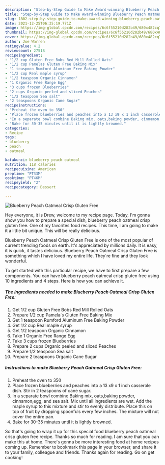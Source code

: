 ```yaml
---
description: "Step-by-Step Guide to Make Award-winning Blueberry Peach Oatmeal Crisp Gluten Free"
title: "Step-by-Step Guide to Make Award-winning Blueberry Peach Oatmeal Crisp Gluten Free"
slug: 1802-step-by-step-guide-to-make-award-winning-blueberry-peach-oatmeal-crisp-gluten-free
date: 2021-12-25T06:35:19.771Z
image: https://img-global.cpcdn.com/recipes/6c6f55210d282b49/680x482cq70/blueberry-peach-oatmeal-crisp-gluten-free-recipe-main-photo.jpg
thumbnail: https://img-global.cpcdn.com/recipes/6c6f55210d282b49/680x482cq70/blueberry-peach-oatmeal-crisp-gluten-free-recipe-main-photo.jpg
cover: https://img-global.cpcdn.com/recipes/6c6f55210d282b49/680x482cq70/blueberry-peach-oatmeal-crisp-gluten-free-recipe-main-photo.jpg
author: Joe Warren
ratingvalue: 4.2
reviewcount: 27518
recipeingredient:
- "1/2 cup Gluten Free Bobs Red Mill Rolled Oats"
- "1/2 cup Pamelas Gluten Free Baking Mix"
- "1 teaspoon Rumford Aluminum Free Baking Powder"
- "1/2 cup Real maple syrup"
- "1/2 teaspoon Organic Cinnamon"
- "1 Organic Free Range Egg"
- "3 cups frozen Blueberries"
- "2 cups Organic peeled and sliced Peaches"
- "1/2 teaspoon Sea salt"
- "2 teaspoons Organic Cane Sugar"
recipeinstructions:
- "Preheat the oven to 350"
- "Place frozen blueberries and peaches into a 13 x9 x 1 inch casserole dish. Stir in 2 teaspoons of cane sugar."
- "In a separate bowl combine Baking mix, oats,baking powder, cinnamon,egg, and sea salt. Mix until all ingredients are wet. Add the maple syrup to this mixture and stir to evenly distribute. Place this on top of fruit by dropping spoonfuls every few inches. The mixture will not cover the entire pan."
- "Bake for 30-35 minutes until it is lightly browned."
categories:
- Recipe
tags:
- blueberry
- peach
- oatmeal

katakunci: blueberry peach oatmeal 
nutrition: 118 calories
recipecuisine: American
preptime: "PT33M"
cooktime: "PT46M"
recipeyield: "2"
recipecategory: Dessert

---
```



![Blueberry Peach Oatmeal Crisp Gluten Free](https://img-global.cpcdn.com/recipes/6c6f55210d282b49/680x482cq70/blueberry-peach-oatmeal-crisp-gluten-free-recipe-main-photo.jpg)

Hey everyone, it is Drew, welcome to my recipe page. Today, I'm gonna show you how to prepare a special dish, blueberry peach oatmeal crisp gluten free. One of my favorites food recipes. This time, I am going to make it a little bit unique. This will be really delicious.



Blueberry Peach Oatmeal Crisp Gluten Free is one of the most popular of current trending foods on earth. It's appreciated by millions daily. It is easy, it is quick, it tastes delicious. Blueberry Peach Oatmeal Crisp Gluten Free is something which I have loved my entire life. They're fine and they look wonderful.


To get started with this particular recipe, we have to first prepare a few components. You can have blueberry peach oatmeal crisp gluten free using 10 ingredients and 4 steps. Here is how you can achieve it.

<!--inarticleads1-->

##### The ingredients needed to make Blueberry Peach Oatmeal Crisp Gluten Free:

1. Get 1/2 cup Gluten Free Bobs Red Mill Rolled Oats
1. Prepare 1/2 cup Pamela&#39;s Gluten Free Baking Mix
1. Get 1 teaspoon Rumford Aluminum Free Baking Powder
1. Get 1/2 cup Real maple syrup
1. Get 1/2 teaspoon Organic Cinnamon
1. Take 1 Organic Free Range Egg
1. Take 3 cups frozen Blueberries
1. Prepare 2 cups Organic peeled and sliced Peaches
1. Prepare 1/2 teaspoon Sea salt
1. Prepare 2 teaspoons Organic Cane Sugar




<!--inarticleads2-->

##### Instructions to make Blueberry Peach Oatmeal Crisp Gluten Free:

1. Preheat the oven to 350
1. Place frozen blueberries and peaches into a 13 x9 x 1 inch casserole dish. Stir in 2 teaspoons of cane sugar.
1. In a separate bowl combine Baking mix, oats,baking powder, cinnamon,egg, and sea salt. Mix until all ingredients are wet. Add the maple syrup to this mixture and stir to evenly distribute. Place this on top of fruit by dropping spoonfuls every few inches. The mixture will not cover the entire pan.
1. Bake for 30-35 minutes until it is lightly browned.




So that's going to wrap it up for this special food blueberry peach oatmeal crisp gluten free recipe. Thanks so much for reading. I am sure that you can make this at home. There's gonna be more interesting food at home recipes coming up. Remember to bookmark this page in your browser, and share it to your family, colleague and friends. Thanks again for reading. Go on get cooking!
